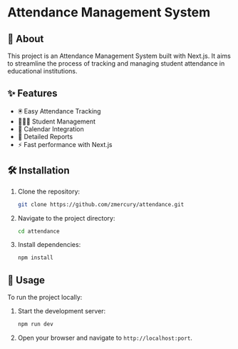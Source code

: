 # Attendance Management System

## 🚀 About

This project is an Attendance Management System built with Next.js. It aims to streamline the process of tracking and managing student attendance in educational institutions.

## ✨ Features

- 🖲️ Easy Attendance Tracking
- 🧑‍🤝‍🧑 Student Management
- 📅 Calendar Integration
- 📃 Detailed Reports
- ⚡ Fast performance with Next.js

## 🛠️ Installation

1. Clone the repository:
   ```bash
   git clone https://github.com/zmercury/attendance.git
   ```
2. Navigate to the project directory:
   ```bash
   cd attendance
   ```
3. Install dependencies:
   ```bash
   npm install
   ```

## 🚦 Usage

To run the project locally:

1. Start the development server:
   ```bash
   npm run dev
   ```
2. Open your browser and navigate to `http://localhost:port`.



